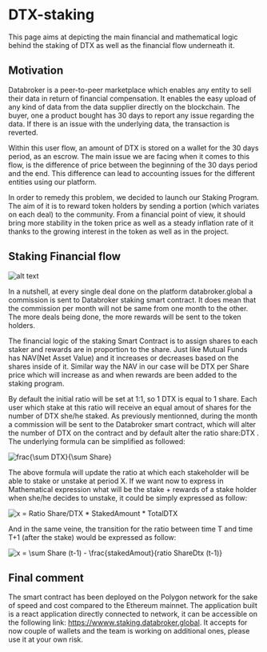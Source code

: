 # DTX-staking

This page aims at depicting the main financial and mathematical logic behind the staking of DTX as well as the financial flow underneath it. 

## Motivation
Databroker is a peer-to-peer marketplace which enables any entity to sell their data in return of financial compensation. It enables the easy upload of any kind of data from the data supplier directly on the blockchain. The buyer, one a product bought has 30 days to report any issue regarding the data. If there is an issue with the underlying data, the transaction is reverted.

Within this user flow, an amount of DTX is stored on a wallet for the 30 days period, as an escrow. The main issue we are facing when it comes to this flow, is the difference of price between the beginning of the 30 days period and the end. This difference can lead to accounting issues for the different entities using our platform.

In order to remedy this problem, we decided to launch our Staking Program. The aim of it is to reward token holders by sending a portion (which variates on each deal) to the community. From a financial point of view, it should bring more stability in the token price as well as a steady inflation rate of it thanks to the growing interest in the token as well as in the project. 

## Staking Financial flow

![alt text](https://github.com/databrokerglobal/DTX-staking/blob/main/financial_flow.png)

In a nutshell, at every single deal done on the platform databroker.global a commission is sent to Databroker staking smart contract. It does mean that the commission per month will not be same from one month to the other. The more deals being done, the more rewards will be sent to the token holders.

The financial logic of the staking Smart Contract is to assign shares to each staker and rewards are in proportion to the share. Just like Mutual Funds has NAV(Net Asset Value) and it increases or decreases based on the shares inside of it. Similar way the NAV in our case will be DTX per Share price which will increase as and when rewards are been added to the staking program.

By default the initial ratio will be set at 1:1, so 1 DTX is equal to 1 share. Each user which stake at this ratio will receive an equal amout of shares for the number of DTX she/he staked. 
As previously mentionned, during the month a commission will be sent to the Databroker smart contract, which will alter the number of DTX on the contract and by default alter the ratio share:DTX . The underlying formula can be simplified as followed:


<img src="https://latex.codecogs.com/svg.image?frac{\sum&space;DTX}{\sum&space;Share}" title="frac{\sum DTX}{\sum Share}" />

The above formula will update the ratio at which each stakeholder will be able to stake or unstake at period X. If we want now to express in Mathematical expression what will be the stake + rewards of a stake holder when she/he decides to unstake, it could be simply expressed as follow:

<img src="https://latex.codecogs.com/svg.image?x&space;=&space;Ratio&space;Share/DTX&space;*&space;StakedAmount&space;*&space;TotalDTX" title="x = Ratio Share/DTX * StakedAmount * TotalDTX" />

And in the same veine, the transition for the ratio between time T and time T+1 (after the stake) would be expressed as follow:

<img src="https://latex.codecogs.com/svg.image?x&space;=&space;\sum&space;Share&space;(t-1)&space;-&space;\frac{stakedAmout}{ratio&space;ShareDtx&space;(t-1)}" title="x = \sum Share (t-1) - \frac{stakedAmout}{ratio ShareDtx (t-1)}" />


## Final comment

The smart contract has been deployed on the Polygon network for the sake of speed and cost compared to the Ethereum mainnet. The application built is a react application directly connected to network, it can be accessible on the following link: https://wwww.staking.databroker.global. It accepts for now couple of wallets and the team is working on additional ones, please use it at your own risk.

